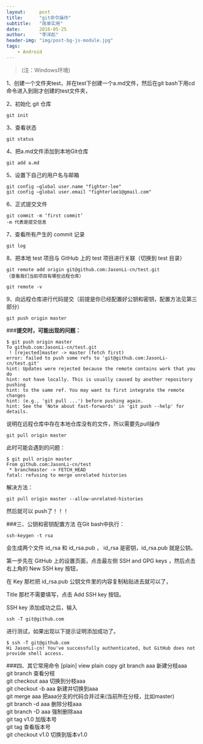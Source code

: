 ```yaml
---
layout:     post
title:      "git命令操作"
subtitle:   "简单实用"
date:       2016-05-25
author:     "李洋彪"
header-img: "img/post-bg-js-module.jpg"
tags:
    - Android
---
```


> (注：Windows环境)


1、创建一个文件夹test，并在test下创建一个a.md文件，然后在git bash下用cd命令进入到刚才创建的test文件夹，

2、初始化 git 仓库

    git init  
3、查看状态

    git status  

4、把a.md文件添加到本地Git仓库

	git add a.md  

5、设置下自己的用户名与邮箱

    git config —global user.name "fighter-lee"   
    git config —global user.email "fighterlee1@gmail.com"  

6、正式提交文件

    git commit -m ‘first commit’  
    -m 代表是提交信息

7、查看所有产生的 commit 记录

    git log  

8、把本地 test 项目与 GitHub 上的 test 项目进行关联（切换到 test 目录）

    git remote add origin git@github.com:JasonLi-cn/test.git  
    （查看我们当前项目有哪些远程仓库）
    
    git remote -v  

9、向远程仓库进行代码提交（前提是你已经配置好公钥和密钥，配置方法见第三部分）
    
    git push origin master  

###**提交时，可能出现的问题：**

    $ git push origin master  
    To github.com:JasonLi-cn/test.git  
     ! [rejected]master -> master (fetch first)  
    error: failed to push some refs to 'git@github.com:JasonLi-cn/test.git'  
    hint: Updates were rejected because the remote contains work that you do  
    hint: not have locally. This is usually caused by another repository pushing  
    hint: to the same ref. You may want to first integrate the remote changes  
    hint: (e.g., 'git pull ...') before pushing again.  
    hint: See the 'Note about fast-forwards' in 'git push --help' for details.  
说明在远程仓库中存在本地仓库没有的文件，所以需要先pull操作

    git pull origin master  

此时可能会遇到的问题：

    $ git pull origin master  
    From github.com:JasonLi-cn/test  
     * branchmaster -> FETCH_HEAD  
    fatal: refusing to merge unrelated histories  

解决方法：
    
    git pull origin master --allow-unrelated-histories  
然后就可以 push了！！！

###三、公钥和密钥配置方法
在Git bash中执行：

    ssh-keygen -t rsa  

会生成两个文件 id_rsa 和 id_rsa.pub ， id_rsa 是密钥，id_rsa.pub 就是公钥。

第一步先在 GitHub 上的设置页面，点击最左侧 SSH and GPG keys ，然后点击右上角的 New SSH key 按钮，

在 Key 那栏把 id_rsa.pub 公钥文件里的内容复制粘贴进去就可以了，

Title 那栏不需要填写，点击 Add SSH key 按钮。

SSH key 添加成功之后，输入

`ssh -T git@github.com`  

  进行测试，如果出现以下提示证明添加成功了。

    $ ssh -T git@github.com
    Hi JasonLi-cn! You've successfully authenticated, but GitHub does not provide shell access.  

###四、其它常用命令
    [plain] view plain copy
    git branch aaa 新建分枝aaa  
    git branch 查看分枝  
    git checkout aaa 切换到分枝aaa  
    git checkout -b aaa 新建并切换到aaa  
    git merge aaa 把aaa分支的代码合并过来(当前所在分枝，比如master)  
    git branch -d aaa 删除分枝aaa  
    git branch -D aaa 强制删除aaa  
    git tag v1.0 加版本号  
    git tag 查看版本号  
    git checkout v1.0 切换到版本v1.0  